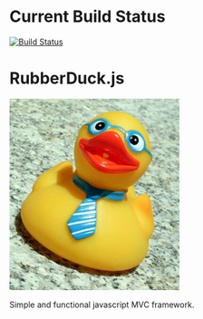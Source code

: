 Current Build Status
====================

[![Build Status](https://travis-ci.org/niedbalski/rubberduck.js.png?branch=master)](https://travis-ci.org/niedbalski/rubberduck.js)

RubberDuck.js
=============

![](img/rubber.jpg?raw=true)

Simple and functional javascript MVC framework.
